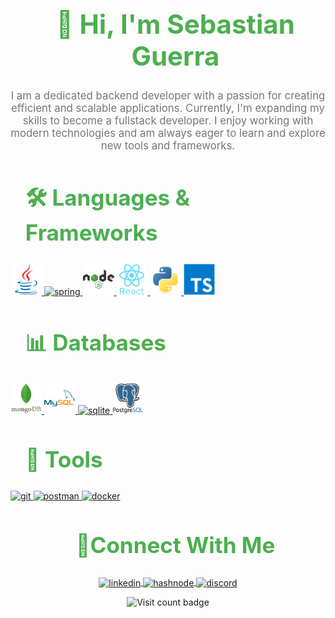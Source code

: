<div id="user-content-toc" align="center">
  <ul>
    <summary><h1 align="center" style="font-size: 3em; color: #4CAF50; border-bottom: none;">👋 Hi, I'm Sebastian Guerra</h1></summary>
  </ul>
</div>

<p align="center" style="font-size: 1.2em; margin: 20px 0; color: #777;">
  I am a dedicated backend developer with a passion for creating efficient and scalable applications. Currently, I'm expanding my skills to become a fullstack developer. I enjoy working with modern technologies and am always eager to learn and explore new tools and frameworks.
</p>

<div id="user-content-toc" align="left">
  <ul>
    <summary><h2 style="color: #4CAF50; font-size: 2.5em;">🛠️ Languages & Frameworks</h2></summary>
  </ul>
</div>
<p align="left">
  <a href="https://www.java.com" target="_blank" rel="noreferrer">
    <img src="https://raw.githubusercontent.com/devicons/devicon/master/icons/java/java-original.svg" alt="java" width="50" height="50" />
  </a>
  <a href="https://spring.io/" target="_blank" rel="noreferrer">
    <img src="https://www.vectorlogo.zone/logos/springio/springio-icon.svg" alt="spring" width="50" height="50" />
  </a>
  <a href="https://nodejs.org" target="_blank" rel="noreferrer">
    <img src="https://raw.githubusercontent.com/devicons/devicon/master/icons/nodejs/nodejs-original-wordmark.svg" alt="nodejs" width="50" height="50" />
  </a>
  <a href="https://reactjs.org/" target="_blank" rel="noreferrer">
    <img src="https://raw.githubusercontent.com/devicons/devicon/master/icons/react/react-original-wordmark.svg" alt="react" width="50" height="50" />
  </a>
  <a href="https://www.python.org" target="_blank" rel="noreferrer">
    <img src="https://raw.githubusercontent.com/devicons/devicon/master/icons/python/python-original.svg" alt="python" width="50" height="50" />
  </a>
  <a href="https://www.typescriptlang.org/" target="_blank" rel="noreferrer">
    <img src="https://raw.githubusercontent.com/devicons/devicon/master/icons/typescript/typescript-original.svg" alt="typescript" width="50" height="50" />
  </a>
</p>

<div id="user-content-toc" align="left">
  <ul>
    <summary><h2 style="color: #4CAF50; font-size: 2.5em;">📊 Databases</h2></summary>
  </ul>
</div>
<p align="left">
  <a href="https://www.mongodb.com/" target="_blank" rel="noreferrer">
    <img src="https://raw.githubusercontent.com/devicons/devicon/master/icons/mongodb/mongodb-original-wordmark.svg" alt="mongodb" width="50" height="50" />
  </a>
  <a href="https://www.mysql.com/" target="_blank" rel="noreferrer">
    <img src="https://raw.githubusercontent.com/devicons/devicon/master/icons/mysql/mysql-original-wordmark.svg" alt="mysql" width="50" height="50" />
  </a>
  <a href="https://www.sqlite.org/" target="_blank" rel="noreferrer">
    <img src="https://www.vectorlogo.zone/logos/sqlite/sqlite-icon.svg" alt="sqlite" width="50" height="50" />
  </a>
  <a href="https://www.postgresql.org/" target="_blank" rel="noreferrer">
    <img src="https://raw.githubusercontent.com/devicons/devicon/master/icons/postgresql/postgresql-original-wordmark.svg" alt="postgresql" width="50" height="50" />
  </a>
</p>

<div id="user-content-toc" align="left">
  <ul>
    <summary><h2 style="color: #4CAF50; font-size: 2.5em;">🔧 Tools</h2></summary>
  </ul>
</div>
<p align="left">
  <a href="https://git-scm.com/" target="_blank" rel="noreferrer">
    <img src="https://www.vectorlogo.zone/logos/git-scm/git-scm-icon.svg" alt="git" width="50" height="50" />
  </a>
  <a href="https://postman.com" target="_blank" rel="noreferrer">
    <img src="https://www.vectorlogo.zone/logos/getpostman/getpostman-icon.svg" alt="postman" width="50" height="50" />
  </a>
  <a href="https://docker.com" target="_blank" rel="noreferrer">
    <img src="https://www.vectorlogo.zone/logos/docker/docker-icon.svg" alt="docker" width="50" height="50" />
  </a>
</p>

<div id="user-content-toc" align="center">
  <ul>
    <summary><h2 style="color: #4CAF50; font-size: 2.5em;">🤝Connect With Me</h2></summary>
  </ul>
</div>
<p align="center">
  <a href="https://www.linkedin.com/in/sebastiandevp/" target="blank">
    <img align="center" src="https://user-images.githubusercontent.com/88904952/234979284-68c11d7f-1acc-4f0c-ac78-044e1037d7b0.png" alt="linkedin" height="50" width="50" />
  </a>
  <a href="https://js-webs.com/" target="blank">
    <img align="center" src="https://user-images.githubusercontent.com/88904952/234982196-562aea17-5532-4550-8c08-1c7cb994a541.png" alt="hashnode" height="50" width="50" />
  </a>
  <a href="https://discordapp.com/users/779550358254125076" target="blank">
    <img align="center" src="https://user-images.githubusercontent.com/88904952/234982627-019fd336-6248-453c-9b05-97c13fd1d207.png" alt="discord" height="50" width="50" />
  </a>
</p>

<p align="center">
  <img src="https://visitcount.itsvg.in/api?id=SebastianDevps&icon=0&color=0" alt="Visit count badge" />
</p>
